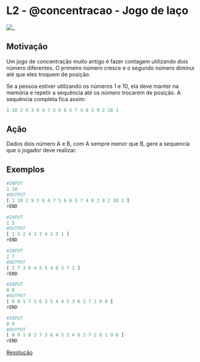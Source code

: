 # L2 - @concentracao - Jogo de laço

![_](https://raw.githubusercontent.com/qxcodefup/arcade/master/base/concentracao/cover.jpg)

## Motivação

Um jogo de concentração muito antigo é fazer contagem utilizando dois número diferentes. O primeiro número cresce e o segundo número diminui até que eles troquem de posição.

Se a pessoa estiver utilizando os números 1 e 10, ela deve manter na memória e repetir a sequência até os número trocarem de posição. A sequência completa fica assim:

```py
1 10 2 9 3 8 4 7 5 6 6 5 7 4 8 3 9 2 10 1
```

## Ação

Dados dois número A e B, com A sempre menor que B, gere a sequencia que o jogador deve realizar.

## Exemplos

``` py
#INPUT
1 10
#OUTPUT
[ 1 10 2 9 3 8 4 7 5 6 6 5 7 4 8 3 9 2 10 1 ]
#END
```

```py
#INPUT
1 5
#OUTPUT
[ 1 5 2 4 3 3 4 2 5 1 ]
#END
```

```py
#INPUT
2 7
#OUTPUT
[ 2 7 3 6 4 5 5 4 6 3 7 2 ]
#END
```

```py
#INPUT
0 8
#OUTPUT
[ 0 8 1 7 2 6 3 5 4 4 5 3 6 2 7 1 8 0 ]
#END
```

```py
#INPUT
0 9
#OUTPUT
[ 0 9 1 8 2 7 3 6 4 5 5 4 6 3 7 2 8 1 9 0 ]
#END
```

[Resolução](https://youtu.be/L9FmHLc87uw)
